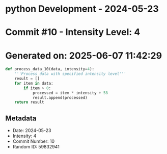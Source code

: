 ﻿# python Development - 2024-05-23
# Commit #10 - Intensity Level: 4
# Generated on: 2025-06-07 11:42:29
```python
def process_data_10(data, intensity=4):
    '''Process data with specified intensity level'''
    result = []
    for item in data:
        if item > 0:
            processed = item * intensity + 58
            result.append(processed)
    return result
```
## Metadata
- Date: 2024-05-23
- Intensity: 4
- Commit Number: 10
- Random ID: 59832941
